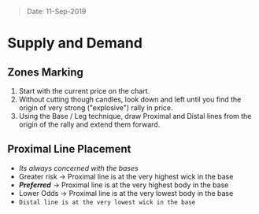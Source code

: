 > Date: 11-Sep-2019
# Supply and Demand

## Zones Marking
1. Start with the current price on the chart.
2. Without cutting though candles, look down and left until you find the origin of very strong ("explosive") rally in price.
3. Using the Base / Leg technique, draw Proximal and Distal lines from the origin of the rally and extend them forward.

## Proximal Line Placement
- *Its always concerned with the bases*
- Greater risk -> Proximal line is at the very highest wick in the base
- ***Preferred*** -> Proximal line is at the very highest body in the base
- Lower Odds -> Proximal line is at the very lowest body in the base
- `Distal line is at the very lowest wick in the base`

<!--stackedit_data:
eyJoaXN0b3J5IjpbMTk5ODI0NjQwMSwtNzExNzkzNTU4LC05Nz
k5ODg4MjJdfQ==
-->